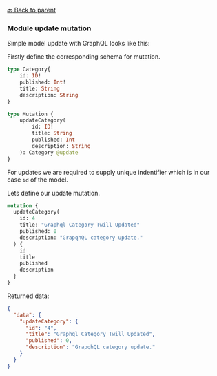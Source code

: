 [:back: Back to parent](https://github.com/kallefrombosnia/twill-graphql/tree/master/docs/mutations)


### Module update mutation


Simple model update with GraphQL looks like this:

Firstly define the corresponding schema for mutation.
```graphql
type Category{
    id: ID!
    published: Int!
    title: String
    description: String
}

type Mutation {
    updateCategory(
        id: ID!
        title: String
        published: Int
        description: String
    ): Category @update
}
```

For updates we are required to supply unique indentifier which is in our case `id` of the model.


Lets define our update mutation.

```graphql
mutation {
  updateCategory(
    id: 4
    title: "Graphql Category Twill Updated"
    published: 0
    description: "GrapqhQL category update."
  ) {
    id
    title
    published
    description
  }
}
```

Returned data:

```json
{
  "data": {
    "updateCategory": {
      "id": "4",
      "title": "Graphql Category Twill Updated",
      "published": 0,
      "description": "GrapqhQL category update."
    }
  }
}
```


